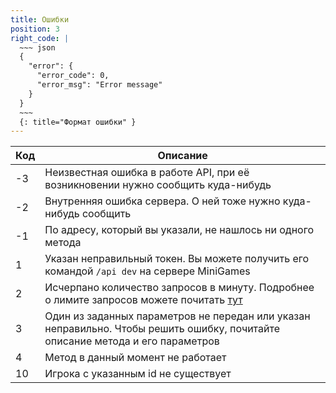```yaml
---
title: Ошибки
position: 3
right_code: |
  ~~~ json
  {
    "error": {
      "error_code": 0,
      "error_msg": "Error message"
    }
  }
  ~~~
  {: title="Формат ошибки" }
---
```


| Код | Описание                  |
| --- | ------------------------- |
| -3  | Неизвестная ошибка в работе API, при её возникновении нужно сообщить куда-нибудь |
| -2  | Внутренняя ошибка сервера. О ней тоже нужно куда-нибудь сообщить |
| -1  | По адресу, который вы указали, не нашлось ни одного метода |
| 1   | Указан неправильный токен. Вы можете получить его командой `/api dev` на сервере MiniGames |
| 2   | Исчерпано количество запросов в минуту. Подробнее о лимите запросов можете почитать [тут](#commonauthentication) |
| 3   | Один из заданных параметров не передан или указан неправильно. Чтобы решить ошибку, почитайте описание метода и его параметров |
| 4   | Метод в данный момент не работает |
| 10  | Игрока с указанным id не существует |
